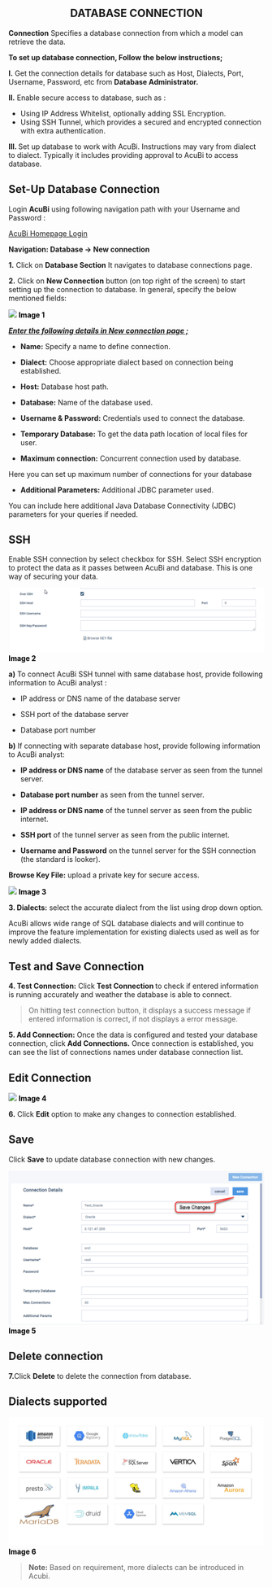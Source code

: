 


<center><h2>DATABASE CONNECTION</h2></center>

<b>Connection</b> Specifies a database connection from which a model can retrieve the data.
   
 <b>To set up database connection, Follow the below instructions;</b>
    
<b>I.</b>  Get the connection details for database such as Host, Dialects, Port, Username, Password, etc from <b>Database Administrator.</b>

<b>II.</b> Enable secure access to database, such as :
  - Using  IP Address Whitelist, optionally adding SSL Encryption.
  - Using SSH Tunnel, which provides a secured and encrypted connection with extra authentication.
  
<b> III. </b> Set up database to work with AcuBi. Instructions may vary from dialect to dialect. Typically it includes providing approval to AcuBi to access database.

 ## Set-Up Database Connection

 Login <b>AcuBi</b> using following navigation path with your Username and Password :
 
[AcuBi Homepage Login](http://192.168.32.20:8081/acubiLogin)

<b>Navigation: Database → New connection</b>

 <b>1.</b> Click on <b>Database Section</b> It navigates to database connections page.

 <b>2.</b> Click on <b>New Connection</b> button  (on top right of the screen) to start setting up the connection to database. In general, specify the below mentioned fields:
  
 ![
](https://raw.githubusercontent.com/sv18042016/fp1/b9756e1483bd0d90240ab79291ca14627ae39368/images/New_version5/TD_Database_Connection_image1.png)
 <b><font color = "Black" >Image 1</font></b>

<b><i><u>Enter the following details in New connection page ;</u></i></b>

-  <b>Name:</b> Specify a name to define connection.
 
- <b>Dialect:</b> Choose appropriate dialect based on  connection being established. 
 
- <b>Host:</b>  Database host path.

- <b>Database:</b> Name of the database used.

- <b>Username & Password:</b> Credentials used to connect the database.

- <b>Temporary Database:</b>  To get the data path location of local files for user.

- <b>Maximum connection:</b> Concurrent connection used by  database.

Here you can set up maximum number of connections for your database


- <b>Additional Parameters:</B> Additional JDBC parameter used.

You can include here additional Java Database Connectivity (JDBC) parameters for your queries if needed.

## SSH 

Enable SSH connection by select checkbox for SSH. Select SSH encryption to protect the data as it passes between AcuBi and database. This is one way of securing your data.


![enter image description here](https://raw.githubusercontent.com/sv18042016/fp1/ae5840d5f43f11702ee7a826f1a77aaed42ba463/images/New_version5/TD_Database_Connection_image4.png)
 <b><font color = "Black" >Image 2</font></b>

<b>a)</b> To connect AcuBi SSH tunnel with same database host, provide following information to AcuBi analyst :
 
- IP address or DNS name of the database server

- SSH port of the database server
 
- Database port number
  
<b>b)</b> If connecting with separate database host, provide following information to AcuBi analyst:
  
- <b>IP address or DNS name</b> of the database server as seen from the tunnel server.
  
- <b>Database port number</b> as seen from the tunnel server.

- <b> IP address or DNS name</b> of the tunnel server as seen from the public internet.

- <b>SSH port</b> of the tunnel server as seen from the public internet.

- <b>Username and Password</b> on the tunnel server for the SSH connection (the standard is looker).
  
<b>Browse Key File:</b> upload a private key for secure access.

  ![
](https://raw.githubusercontent.com/sv18042016/fp1/6098c6fb2f28bc21db1e3fe579d670fd7ff80452/images/New_version5/TD_Database_Connection_image2.png)
<b><font color = "Black" >Image 3</font></b>

<b>3. Dialects:</b> select the accurate dialect from the list using drop down option.

AcuBi allows wide range of SQL database dialects and will continue to improve the feature implementation for existing dialects used as well as for newly added dialects.


## Test and Save Connection

<b>4. Test Connection:</b> Click <b> Test Connection </b> to check if entered information is running accurately and weather the database is able to connect.

> On hitting test connection button, it displays a success message if entered information is correct, if not displays a error message. 

<b>5. Add Connection:</b> Once the data is configured and tested your database connection, click <b> Add Connections.</b>  Once connection is established, you can see the list of connections names under database connection list.

## Edit Connection

![
](https://raw.githubusercontent.com/sv18042016/fp1/bb8fa15c4665b7b50dbfaa9191605b04a70bfdf0/images/New_version5/TD_Database_Connection_image3.png)
<b><font color = "Black" >Image 4</font></b>

   <b>6.</b> Click <b>Edit</b> option to make any changes to connection established.
   
   ## Save
   
Click <b>Save</b> to update database connection with new changes.

![enter image description here](https://raw.githubusercontent.com/sv18042016/fp1/c53a27bb2c0f17d60d85c087add37207e24d31b2/images/New_version5/TD_Database_Connection_image5.png)
  <b><font color = "Black" >Image 5</font></b>

## Delete connection

<b>7.</b>Click <b> Delete</b>  to delete the connection from database.

##  Dialects supported

![enter image description here](https://raw.githubusercontent.com/sv18042016/fp1/3bbaa9982fbbf193443bb882f359d2b1cf683390/images/dialects.png)	
  <b><font color = "Black" >Image 6</font></b>

><b>Note:</b> Based on requirement, more dialects can be introduced in Acubi.

<!--stackedit_data:
eyJoaXN0b3J5IjpbLTE5OTQ1MjUwNzgsLTE1ODUyNjQxODYsLT
E3OTExNzc1MDAsMTAzOTMyNTUwMCwzNTM5NzU3OTQsLTEyMTI0
OTczMTIsMTk4MDE4NTgxOCwtMTQwOTIzOTQ0MywxODc1NDkwNz
MxLC0xNjc5ODg2MzU2LDIxMzg0NTg1NDYsLTEzNjI0MTE1OSw2
NDgwMDI0NTQsNzA1MDQ0OTYxLDM5NTU5NzEyMywxNjI5Nzc3OT
U0LDEyMDkyMjk5MjJdfQ==
-->